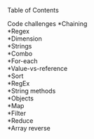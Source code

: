 Table of Contents

Code challenges
*Chaining  
*Regex  
*Dimension  
*Strings  
*Combo	
*For-each	 
*Value-vs-reference  
*Sort	 
*RegEx   
*String methods  
*Objects	 
*Map  
*Filter  
*Reduce  
*Array reverse  
